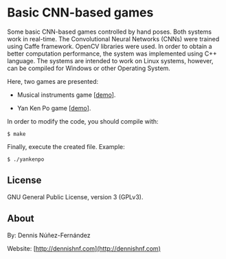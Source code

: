 
Basic CNN-based games
=====================

Some basic CNN-based games controlled by hand poses. Both systems work in real-time. The Convolutional Neural Networks (CNNs) were trained using Caffe framework. OpenCV libraries were used. In order to obtain a better computation performance, the system was implemented using C++ language. The systems are intended to work on Linux systems, however, can be compiled for Windows or other Operating System.

Here, two games are presented:

- Musical instruments game [[demo](https://www.youtube.com/watch?v=DilmBQpA9iw)]. 

- Yan Ken Po game [[demo](https://www.youtube.com/watch?v=L42mliEAv3w)].

In order to modify the code, you should compile with:

```
$ make
```

Finally, execute the created file. Example:

```
$ ./yankenpo
```

## License ##

GNU General Public License, version 3 (GPLv3).

## About ##

By: Dennis Núñez-Fernández

Website: [http://dennishnf.com](http://dennishnf.com)



